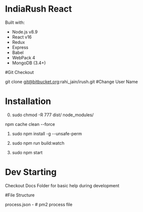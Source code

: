 # IndiaRush React

Built with:
* Node.js v8.9
* React v16
* Redux
* Express
* Babel
* WebPack 4
* MongoDB (3.4+)

#Git Checkout

git clone git@bitbucket.org:rahi_jain/irush.git  #Change User Name


# Installation
0. sudo chmod -R 777 dist/ node_modules/

npm cache clean --force



1. sudo npm install -g --unsafe-perm

2. sudo npm run build:watch

3. sudo npm start

# Dev Starting

Checkout Docs Folder for basic help during development


#File Structure

process.json - # pm2 process file
